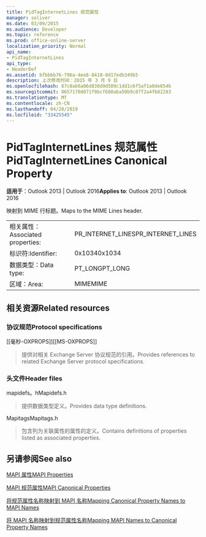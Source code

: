 ```yaml
---
title: PidTagInternetLines 规范属性
manager: soliver
ms.date: 03/09/2015
ms.audience: Developer
ms.topic: reference
ms.prod: office-online-server
localization_priority: Normal
api_name:
- PidTagInternetLines
api_type:
- HeaderDef
ms.assetid: bfbbbb76-796a-4ee8-8410-0d17edb349b5
description: 上次修改时间：2015 年 3 月 9 日
ms.openlocfilehash: 87c8ab6a06d830d9d509c1dd1c6f5af1a0de654b
ms.sourcegitcommit: 8657170d071f9bcf680aba50b9c07f2a4fb82283
ms.translationtype: MT
ms.contentlocale: zh-CN
ms.lasthandoff: 04/28/2019
ms.locfileid: "33425545"
---
```

# <a name="pidtaginternetlines-canonical-property"></a><span data-ttu-id="683c0-103">PidTagInternetLines 规范属性</span><span class="sxs-lookup"><span data-stu-id="683c0-103">PidTagInternetLines Canonical Property</span></span>

  
  
<span data-ttu-id="683c0-104">**适用于**：Outlook 2013 | Outlook 2016</span><span class="sxs-lookup"><span data-stu-id="683c0-104">**Applies to**: Outlook 2013 | Outlook 2016</span></span> 
  
<span data-ttu-id="683c0-105">映射到 MIME 行标题。</span><span class="sxs-lookup"><span data-stu-id="683c0-105">Maps to the MIME Lines header.</span></span>
  
|||
|:-----|:-----|
|<span data-ttu-id="683c0-106">相关属性：</span><span class="sxs-lookup"><span data-stu-id="683c0-106">Associated properties:</span></span>  <br/> |<span data-ttu-id="683c0-107">PR_INTERNET_LINES</span><span class="sxs-lookup"><span data-stu-id="683c0-107">PR_INTERNET_LINES</span></span>  <br/> |
|<span data-ttu-id="683c0-108">标识符:</span><span class="sxs-lookup"><span data-stu-id="683c0-108">Identifier:</span></span>  <br/> |<span data-ttu-id="683c0-109">0x1034</span><span class="sxs-lookup"><span data-stu-id="683c0-109">0x1034</span></span>  <br/> |
|<span data-ttu-id="683c0-110">数据类型：</span><span class="sxs-lookup"><span data-stu-id="683c0-110">Data type:</span></span>  <br/> |<span data-ttu-id="683c0-111">PT_LONG</span><span class="sxs-lookup"><span data-stu-id="683c0-111">PT_LONG</span></span>  <br/> |
|<span data-ttu-id="683c0-112">区域：</span><span class="sxs-lookup"><span data-stu-id="683c0-112">Area:</span></span>  <br/> |<span data-ttu-id="683c0-113">MIME</span><span class="sxs-lookup"><span data-stu-id="683c0-113">MIME</span></span>  <br/> |
   
## <a name="related-resources"></a><span data-ttu-id="683c0-114">相关资源</span><span class="sxs-lookup"><span data-stu-id="683c0-114">Related resources</span></span>

### <a name="protocol-specifications"></a><span data-ttu-id="683c0-115">协议规范</span><span class="sxs-lookup"><span data-stu-id="683c0-115">Protocol specifications</span></span>

<span data-ttu-id="683c0-116">[[毫秒-OXPROPS]]</span><span class="sxs-lookup"><span data-stu-id="683c0-116">[[MS-OXPROPS]]</span></span> 
  
> <span data-ttu-id="683c0-117">提供对相关 Exchange Server 协议规范的引用。</span><span class="sxs-lookup"><span data-stu-id="683c0-117">Provides references to related Exchange Server protocol specifications.</span></span>
    
### <a name="header-files"></a><span data-ttu-id="683c0-118">头文件</span><span class="sxs-lookup"><span data-stu-id="683c0-118">Header files</span></span>

<span data-ttu-id="683c0-119">mapidefs。h</span><span class="sxs-lookup"><span data-stu-id="683c0-119">Mapidefs.h</span></span>
  
> <span data-ttu-id="683c0-120">提供数据类型定义。</span><span class="sxs-lookup"><span data-stu-id="683c0-120">Provides data type definitions.</span></span>
    
<span data-ttu-id="683c0-121">Mapitags</span><span class="sxs-lookup"><span data-stu-id="683c0-121">Mapitags.h</span></span>
  
> <span data-ttu-id="683c0-122">包含列为关联属性的属性的定义。</span><span class="sxs-lookup"><span data-stu-id="683c0-122">Contains definitions of properties listed as associated properties.</span></span>
    
## <a name="see-also"></a><span data-ttu-id="683c0-123">另请参阅</span><span class="sxs-lookup"><span data-stu-id="683c0-123">See also</span></span>



[<span data-ttu-id="683c0-124">MAPI 属性</span><span class="sxs-lookup"><span data-stu-id="683c0-124">MAPI Properties</span></span>](mapi-properties.md)
  
[<span data-ttu-id="683c0-125">MAPI 规范属性</span><span class="sxs-lookup"><span data-stu-id="683c0-125">MAPI Canonical Properties</span></span>](mapi-canonical-properties.md)
  
[<span data-ttu-id="683c0-126">将规范属性名称映射到 MAPI 名称</span><span class="sxs-lookup"><span data-stu-id="683c0-126">Mapping Canonical Property Names to MAPI Names</span></span>](mapping-canonical-property-names-to-mapi-names.md)
  
[<span data-ttu-id="683c0-127">将 MAPI 名称映射到规范属性名称</span><span class="sxs-lookup"><span data-stu-id="683c0-127">Mapping MAPI Names to Canonical Property Names</span></span>](mapping-mapi-names-to-canonical-property-names.md)


